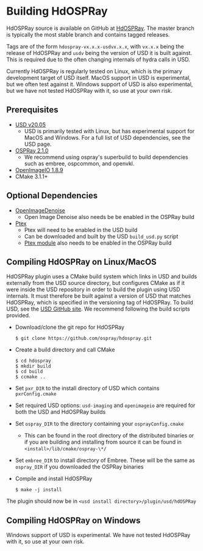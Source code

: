 # Building HdOSPRay

HdOSPRay source is available on GitHub at
[HdOSPRay](http://github.com/ospray/hdospray). The master branch is typically
the most stable branch and contains tagged releases.

Tags are of the form `hdospray-vx.x.x-usdvx.x.x`, with `vx.x.x` being the
release of HdOSPRay and `usdv` being the version of USD it is built against.
This is required due to the often changing internals of hydra calls in USD.

Currently HdOSPRay is regularly tested on Linux, which is
the primary development target of USD itself.  MacOS support in USD is 
experimental, but we often test against it. Windows support of USD is
also experimental, but we have not tested HdOSPRay with it, so use
at your own risk.

## Prerequisites

- [USD v20.05](https://graphics.pixar.com/usd/docs/index.html)
  - USD is primarily tested with Linux, but has experimental support for MacOS and Windows.
    For a full list of USD dependencies, see the USD page.
- [OSPRay 2.1.0](http://www.ospray.org/)
  - We recommend using ospray's superbuild to build dependencies such as embree,
   ospcommon, and openvkl.
- [OpenImageIO 1.8.9](https://sites.google.com/site/openimageio/home)
- CMake 3.1.1+

## Optional Dependencies
- [OpenImageDenoise](https://github.com/OpenImageDenoise/oidn.git)
    - Open Image Denoise also needs be be enabled in the OSPRay build
- [Ptex](https://github.com/wdas/ptex)
    - Ptex will need to be enabled in the USD build
    - Can be downloaded and built by the USD `build_usd.py` script
    - [Ptex module](https://github.com/ospray/module_ptex) also needs to be
      enabled in the OSPRay build

## Compiling HdOSPRay on Linux/MacOS

HdOSPRay plugin uses a CMake build system which links in USD and builds
externally from the USD source directory, but configures CMake as if it were
inside the USD repository in order to build the plugin using USD internals. It
must therefore be built against a version of USD that matches HdOSPRay, which is
specified in the versioning tag of HdOSPRay. To build USD, see the [USD GitHub
site](https://github.com/PixarAnimationStudios/USD). We recommend following the
build scripts provided.

- Download/clone the git repo for HdOSPRay

    ```
    $ git clone https://github.com/ospray/hdospray.git
    ```

- Create a build directory and call CMake

    ```
    $ cd hdospray
    $ mkdir build
    $ cd build
    $ ccmake ..
    ```

- Set `pxr_DIR` to the install directory of USD which contains `pxrConfig.cmake`
- Set required USD options: `usd-imaging` and `openimageio` are required for
  both the USD and HdOSPRay builds
- Set `ospray_DIR` to the directory containing your `osprayConfig.cmake`
    - This can be found in the root directory of the distributed binaries or
      if you are building and installing from source it can be found in
      `<install>/lib/cmake/ospray-\*/`
- Set `embree_DIR` to install directory of Embree. These will be the same as
  `ospray_DIR` if you downloaded the OSPRay binaries
- Compile and install HdOSPRay

    ```
    $ make -j install
    ```

The plugin should now be in `<usd install directory>/plugin/usd/hdOSPRay`

## Compiling HdOSPRay on Windows

Windows support of USD is experimental.  We have not tested HdOSPRay with it,
so use at your own risk.
